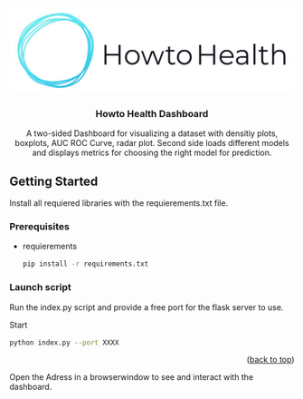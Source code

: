 <!-- PROJECT LOGO -->
<br />
<div align="center">
  <a href="https://github.com/DieBirke/Dashboard">
    <img src="assets/hth_logo_light.png" alt="Logo" width="512" height="152">
  </a>

  <h3 align="center">Howto Health Dashboard</h3>

  <p align="center">
    A two-sided Dashboard for visualizing a dataset with densitiy plots, boxplots, AUC ROC Curve, radar plot.
    Second side loads different models and displays metrics for choosing the right model for prediction.
  </p>
</div>

<!-- GETTING STARTED -->
## Getting Started

Install all requiered libraries with the requierements.txt file.

### Prerequisites

* requierements
  ```sh
  pip install -r requirements.txt
  ```

### Launch script

Run the index.py script and provide a free port for the flask server to use.

Start
   ```sh
   python index.py --port XXXX
   ```
<p align="right">(<a href="#readme-top">back to top</a>)</p>

Open the Adress in a browserwindow to see and interact with the dashboard.
